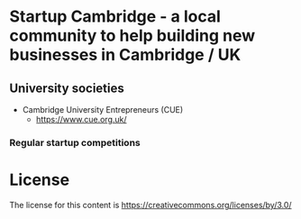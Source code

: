 # Startup Cambridge - a local community to help building new businesses in Cambridge / UK

## University societies

* Cambridge University Entrepreneurs (CUE)
  * https://www.cue.org.uk/

### Regular startup competitions


# License
The license for this content is https://creativecommons.org/licenses/by/3.0/
